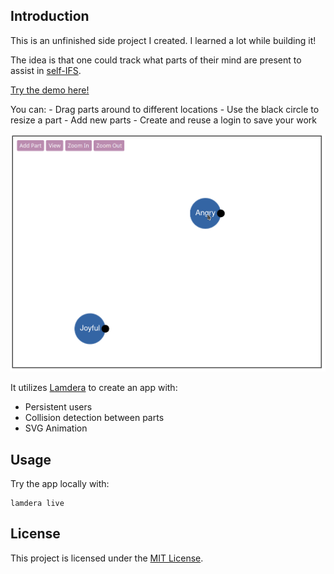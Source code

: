 ## Introduction

This is an unfinished side project I created. I learned a lot while building it!

The idea is that one could track what parts of their mind are present to assist in [self-IFS](https://ifs-institute.com/resources/articles/internal-family-systems-model-outline).

[Try the demo here!](https://parts-work-demo.lamdera.app/)

You can:
    - Drag parts around to different locations
    - Use the black circle to resize a part
    - Add new parts
    - Create and reuse a login to save your work

![Parts_Work_Demo](./parts-work-demo.gif)

It utilizes [Lamdera](https://www.lamdera.com/) to create an app with:
* Persistent users
* Collision detection between parts
* SVG Animation

## Usage

Try the app locally with:
```
lamdera live
```

## License

This project is licensed under the [MIT License](./LICENSE).
